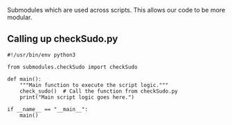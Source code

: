 Submodules which are used across scripts. This allows our code to be more modular.

## Calling up checkSudo.py
```
#!/usr/bin/env python3

from submodules.checkSudo import checkSudo

def main():
    """Main function to execute the script logic."""
    check_sudo()  # Call the function from checkSudo.py
    print("Main script logic goes here.")

if __name__ == "__main__":
    main()
```
